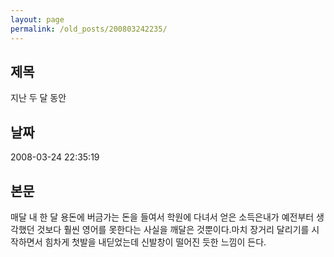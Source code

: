 ```yaml
---
layout: page
permalink: /old_posts/200803242235/
---
```


## 제목
지난 두 달 동안

## 날짜
2008-03-24 22:35:19

## 본문
매달 내 한 달 용돈에 버금가는 돈을 들여서 학원에 다녀서 얻은 소득은내가 예전부터 생각했던 것보다 훨씬 영어를 못한다는 사실을 깨달은 것뿐이다.마치 장거리 달리기를 시작하면서 힘차게 첫발을 내딛었는데 신발창이 떨어진 듯한 느낌이 든다.